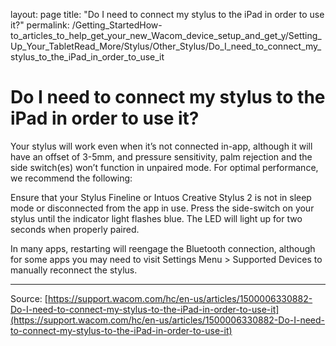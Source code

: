 layout: page
title: "Do I need to connect my stylus to the iPad in order to use it?"
permalink: /Getting_StartedHow-to_articles_to_help_get_your_new_Wacom_device_setup_and_get_y/Setting_Up_Your_TabletRead_More/Stylus/Other_Stylus/Do_I_need_to_connect_my_stylus_to_the_iPad_in_order_to_use_it

# Do I need to connect my stylus to the iPad in order to use it?

Your stylus will work even when it’s not connected in-app, although it will have an offset of 3-5mm, and pressure sensitivity, palm rejection and the side switch(es) won’t function in unpaired mode. For optimal performance, we recommend the following:

Ensure that your Stylus Fineline or Intuos Creative Stylus 2 is not in sleep mode or disconnected from the app in use.
Press the side-switch on your stylus until the indicator light flashes blue. The LED will light up for two seconds when properly paired.



In many apps, restarting will reengage the Bluetooth connection, although for some apps you may need to visit Settings Menu > Supported Devices to manually reconnect the stylus.

---
Source: [https://support.wacom.com/hc/en-us/articles/1500006330882-Do-I-need-to-connect-my-stylus-to-the-iPad-in-order-to-use-it](https://support.wacom.com/hc/en-us/articles/1500006330882-Do-I-need-to-connect-my-stylus-to-the-iPad-in-order-to-use-it)

